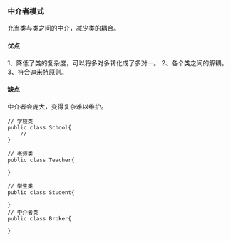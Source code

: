 ### 中介者模式
充当类与类之间的中介，减少类的耦合。  
#### 优点
1、降低了类的复杂度，可以将多对多转化成了多对一。 2、各个类之间的解耦。 3、符合迪米特原则。
#### 缺点
中介者会庞大，变得复杂难以维护。  

```
// 学校类
public class School{
    // 
}

// 老师类
public class Teacher{

}

// 学生类
public class Student{

}
// 中介者类
public class Broker{
    
}

```
